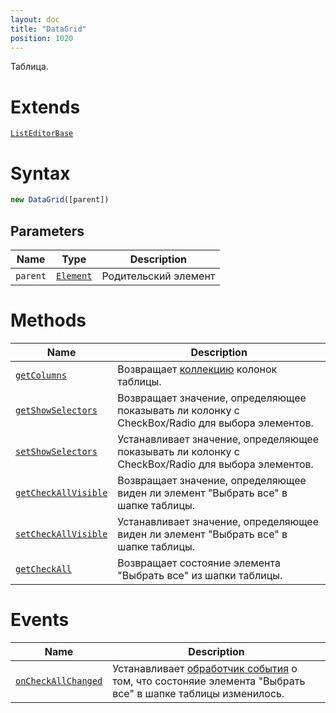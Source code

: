 ```yaml
---
layout: doc
title: "DataGrid"
position: 1020
---
```


Таблица.

# Extends

[`ListEditorBase`](../ListEditorBase/)

# Syntax

```js
new DataGrid([parent])
```

## Parameters

|Name|Type|Description|
|----|----|-----------|
|`parent`|[`Element`](../../Core/Elements/Element)|Родительский элемент|

# Methods

Name|Description
----|-----------
[`getColumns`](DataGrid.getColumns/)|Возвращает [коллекцию](../../Core/Collection/) колонок таблицы.
[`getShowSelectors`](DataGrid.getShowSelectors/)|Возвращает значение, определяющее показывать ли колонку с CheckBox/Radio для выбора элементов.
[`setShowSelectors`](DataGrid.setShowSelectors/)|Устанавливает значение, определяющее показывать ли колонку с CheckBox/Radio для выбора элементов.
[`getCheckAllVisible`](DataGrid.getCheckAllVisible/)|Возвращает значение, определяющее виден ли элемент "Выбрать все" в шапке таблицы.
[`setCheckAllVisible`](DataGrid.setCheckAllVisible/)|Устанавливает значение, определяющее виден ли элемент "Выбрать все" в шапке таблицы.
[`getCheckAll`](DataGrid.getCheckAll/)|Возвращает состояние элемента "Выбрать все" из шапки таблицы.

# Events

Name|Description
----|-----------
[`onCheckAllChanged`](DataGrid.onCheckAllChanged/)|Устанавливает [обработчик события](../../Core/Script/) о том, что состоняие элемента "Выбрать все" в шапке таблицы изменилось.
